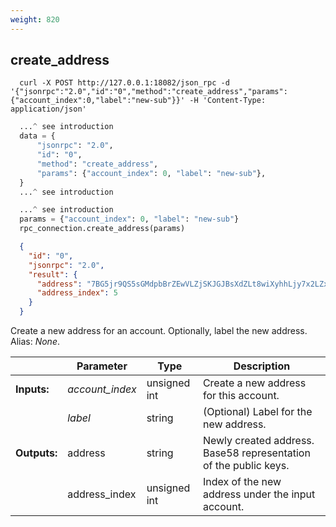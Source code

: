 ```yaml
---
weight: 820
---
```


## **create_address**

```shell
  curl -X POST http://127.0.0.1:18082/json_rpc -d '{"jsonrpc":"2.0","id":"0","method":"create_address","params":{"account_index":0,"label":"new-sub"}}' -H 'Content-Type: application/json'
```
```python
  ...^ see introduction
  data = {
      "jsonrpc": "2.0",
      "id": "0",
      "method": "create_address",
      "params": {"account_index": 0, "label": "new-sub"},
  }
  ...^ see introduction
```
```py
  ...^ see introduction
  params = {"account_index": 0, "label": "new-sub"}
  rpc_connection.create_address(params)
```
```json
  {
    "id": "0",
    "jsonrpc": "2.0",
    "result": {
      "address": "7BG5jr9QS5sGMdpbBrZEwVLZjSKJGJBsXdZLt8wiXyhhLjy7x2LZxsrAnHTgD8oG46ZtLjUGic2pWc96GFkGNPQQDA3Dt7Q",
      "address_index": 5
    }
  }
```
Create a new address for an account. Optionally, label the new address.  
Alias: *None*.  

|             | Parameter       | Type         | Description
| ---         | ---             | ---          | ---
|**Inputs:**  | *account_index* | unsigned int | Create a new address for this account.
|             | *label*         | string       | (Optional) Label for the new address.
|**Outputs:** | address         | string       | Newly created address. Base58 representation of the public keys.
|             | address_index   | unsigned int | Index of the new address under the input account.
